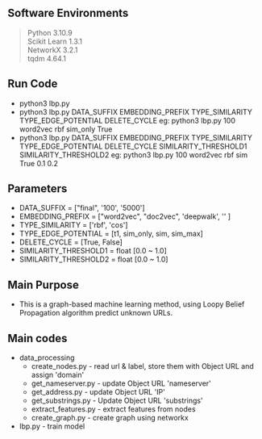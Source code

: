 ## Software Environments
> Python 3.10.9  
> Scikit Learn 1.3.1   
> NetworkX 3.2.1  
> tqdm 4.64.1 

## Run Code
* python3 lbp.py 
* python3 lbp.py DATA_SUFFIX EMBEDDING_PREFIX TYPE_SIMILARITY TYPE_EDGE_POTENTIAL DELETE_CYCLE
    eg: python3 lbp.py 100 word2vec rbf sim_only True
* python3 lbp.py DATA_SUFFIX EMBEDDING_PREFIX TYPE_SIMILARITY TYPE_EDGE_POTENTIAL DELETE_CYCLE SIMILARITY_THRESHOLD1 SIMILARITY_THRESHOLD2
    eg: python3 lbp.py 100 word2vec rbf sim True 0.1 0.2

## Parameters
* DATA_SUFFIX = ["final", '100', '5000']
* EMBEDDING_PREFIX = ["word2vec", "doc2vec", 'deepwalk', '' ]
* TYPE_SIMILARITY = ['rbf', 'cos']
* TYPE_EDGE_POTENTIAL = [t1, sim_only, sim, sim_max]
* DELETE_CYCLE = [True, False]
* SIMILARITY_THRESHOLD1 = float [0.0 ~ 1.0]
* SIMILARITY_THRESHOLD2 = float [0.0 ~ 1.0]


## Main Purpose
* This is a graph-based machine learning method, using Loopy Belief Propagation algorithm predict unknown URLs.

## Main codes
* data_processing
    * create_nodes.py - read url & label, store them with Object URL and assign 'domain'  
    * get_nameserver.py - update Object URL 'nameserver'  
    * get_address.py - update Object URL 'IP'  
    * get_substrings.py - Update Object URL 'substrings' 
    * extract_features.py - extract features from nodes 
    * create_graph.py - create graph using networkx
* lbp.py - train model
